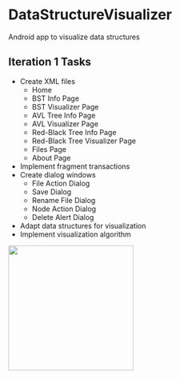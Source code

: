 # DataStructureVisualizer
Android app to visualize data structures

## Iteration 1 Tasks
- Create XML files
  - Home
  - BST Info Page
  - BST Visualizer Page
  - AVL Tree Info Page
  - AVL Visualizer Page
  - Red-Black Tree Info Page
  - Red-Black Tree Visualizer Page
  - Files Page
  - About Page
- Implement fragment transactions
- Create dialog windows
  - File Action Dialog
  - Save Dialog
  - Rename File Dialog
  - Node Action Dialog
  - Delete Alert Dialog
- Adapt data structures for visualization
- Implement visualization algorithm





<img src="https://github.com/SamraajThack/DataStructureVisualiser/blob/main/Presentation/untitled.gif" width="250" height="250"/>
